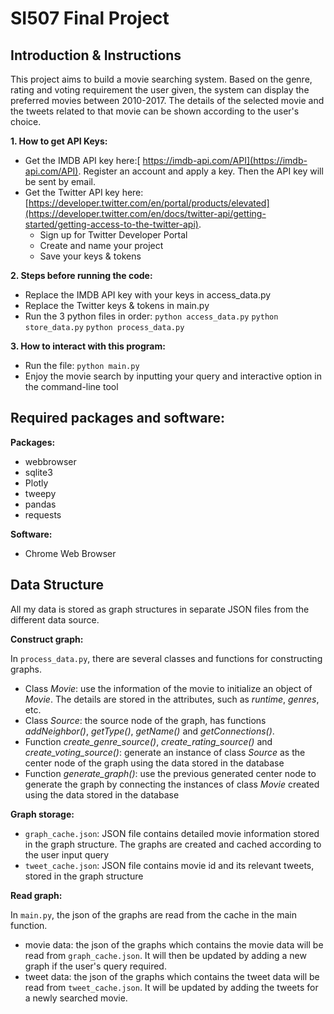 # SI507 Final Project

## Introduction & Instructions

This project aims to build a movie searching system. Based on the genre, rating and	voting requirement the	 user	 given,	the	 system	 can	 display the preferred	movies between	 2010-2017. The	 details of	 the	 selected	movie and the tweets	related	to	that	movie can be shown according to the user's choice.

**1. How to get API Keys:**
- Get the IMDB API key here:[ https://imdb-api.com/API](https://imdb-api.com/API). Register an account and apply a key. Then the API key will be sent by email.
- Get the Twitter API key here: [https://developer.twitter.com/en/portal/products/elevated](https://developer.twitter.com/en/docs/twitter-api/getting-started/getting-access-to-the-twitter-api). 
    - Sign up for Twitter Developer Portal
    - Create and name your project
    - Save your keys & tokens

**2. Steps before running the code:**
- Replace the IMDB API key with your keys in access_data.py
- Replace the Twitter keys & tokens in main.py
- Run the 3 python files in order:
    `python access_data.py`
    `python store_data.py`
    `python process_data.py`


**3. How to interact with this program:**
- Run the file: `python main.py`
- Enjoy the movie search by inputting your query and interactive option in the command-line tool



## Required packages and software:
**Packages:**
- webbrowser
- sqlite3
- Plotly
- tweepy
- pandas
- requests

**Software:**
- Chrome Web Browser

## Data Structure
All my data is stored as graph structures in separate JSON files from the different data source.

**Construct graph:**

In `process_data.py`, there are several classes and functions for constructing graphs.

- Class _Movie_: use the information of the movie to initialize an object of _Movie_. The details are stored in the attributes, such as _runtime_, _genres_, etc.
- Class _Source_: the source node of the graph, has functions _addNeighbor()_, _getType()_, _getName()_ and _getConnections()_. 
- Function _create_genre_source()_, _create_rating_source()_ and _create_voting_source()_: generate an instance of class _Source_ as the center node of the graph using the data stored in the database
- Function _generate_graph()_: use the previous generated center node to generate the graph by connecting the instances of class _Movie_ created using the data stored in the database

**Graph storage:**
- `graph_cache.json`: JSON file contains detailed movie information stored in the graph structure. The graphs are created and cached according to the user input query
- `tweet_cache.json`: JSON file contains movie id and its relevant tweets, stored in the graph structure

**Read graph:**

In `main.py`, the json of the graphs are read from the cache in the main function.

- movie data: the json of the graphs which contains the movie data will be read from `graph_cache.json`. It will then be updated by adding a new graph if the user's query required.
- tweet data: the json of the graphs which contains the tweet data will be read from `tweet_cache.json`. It will be updated by adding the tweets for a newly searched movie.
